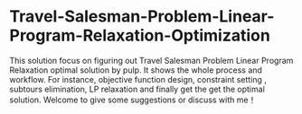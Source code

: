 # Travel-Salesman-Problem-Linear-Program-Relaxation-Optimization
This solution focus on figuring out Travel Salesman Problem Linear Program Relaxation optimal solution by pulp. It shows the whole process and workflow. For instance, objective function design, constraint setting , subtours elimination, LP relaxation and finally get the get the optimal solution. Welcome to give some suggestions or discuss with me！
